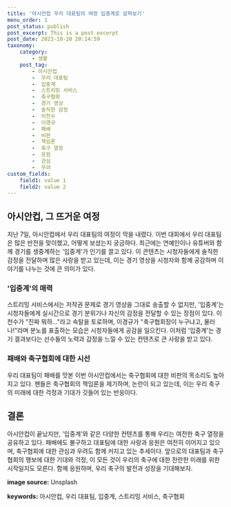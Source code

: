 ```yaml
---
title: '아시안컵 우리 대표팀의 여정 입중계로 살펴보기'
menu_order: 1
post_status: publish
post_excerpt: This is a post excerpt
post_date: 2023-10-20 20:14:59
taxonomy:
    category:
        - 생활
    post_tag:
        - 아시안컵
        -  우리 대표팀
        -  입중계
        -  스트리밍 서비스
        -  축구협회
        -  경기 영상
        -  솔직한 감정
        -  이천수
        -  이경규
        -  패배
        -  비판
        -  책임론
        -  축구 열정
        -  응원
        -  관심
        -  우려
custom_fields:
    field1: value 1
    field2: value 2
---
```



## 아시안컵, 그 뜨거운 여정
지난 7일, 아시안컵에서 우리 대표팀의 여정이 막을 내렸다. 이번 대회에서 우리 대표팀은 많은 반전을 맞이했고, 어떻게 보셨는지 궁금하다. 최근에는 연예인이나 유튜버와 함께 경기를 생중계하는 '입중계'가 인기를 끌고 있다. 이 콘텐츠는 시청자들에게 솔직한 감정을 전달하며 많은 사랑을 받고 있는데, 이는 경기 영상을 시청자와 함께 공감하며 이야기를 나누는 것에 큰 의미가 있다.

### '입중계'의 매력
스트리밍 서비스에서는 저작권 문제로 경기 영상을 그대로 송출할 수 없지만, '입중계'는 시청자들에게 실시간으로 경기 분위기나 자신의 감정을 전달할 수 있는 장점이 있다. 이천수가 "진짜 뭐하..."라고 속탈을 토로하며, 이경규가 "축구협회장이 누구냐고, 물러나!"라며 분노를 표출하는 모습은 시청자들에게 공감을 일으킨다. 이처럼 '입중계'는 경기 결과보다는 선수들의 노력과 감정을 느낄 수 있는 컨텐츠로 큰 사랑을 받고 있다.

### 패배와 축구협회에 대한 시선
우리 대표팀이 패배를 맛본 이번 아시안컵에서는 축구협회에 대한 비판의 목소리도 높아지고 있다. 팬들은 축구협회의 책임론을 제기하며, 논란이 되고 있는데, 이는 우리 축구의 미래에 대한 걱정과 기대가 깃들어 있는 반응이다.

## 결론
아시안컵이 끝났지만, '입중계'와 같은 다양한 컨텐츠를 통해 우리는 여전한 축구 열정을 공유하고 있다. 패배에도 불구하고 대표팀에 대한 사랑과 응원은 여전히 이어지고 있으며, 축구협회에 대한 관심과 우려도 함께 커지고 있는 추세이다. 앞으로의 대표팀과 축구협회의 행보에 대한 기대와 걱정, 이 모든 것이 우리의 축구에 대한 찬란한 미래를 위한 시작일지도 모른다. 함께 응원하며, 우리 축구의 발전과 성장을 기대해보자.

**image source:** Unsplash

**keywords:** 아시안컵, 우리 대표팀, 입중계, 스트리밍 서비스, 축구협회
